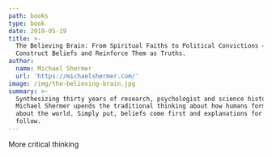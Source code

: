 ```yaml
---
path: books
type: book
date: 2019-05-19
title: >-
  The Believing Brain: From Spiritual Faiths to Political Convictions – How We
  Construct Beliefs and Reinforce Them as Truths.
author:
  name: Michael Shermer
  url: 'https://michaelshermer.com/'
image: /img/the-believing-brain.jpg
summary: >-
  Synthesizing thirty years of research, psychologist and science historian,
  Michael Shermer upends the traditional thinking about how humans form beliefs
  about the world. Simply put, beliefs come first and explanations for beliefs
  follow.
---
```

More critical thinking

